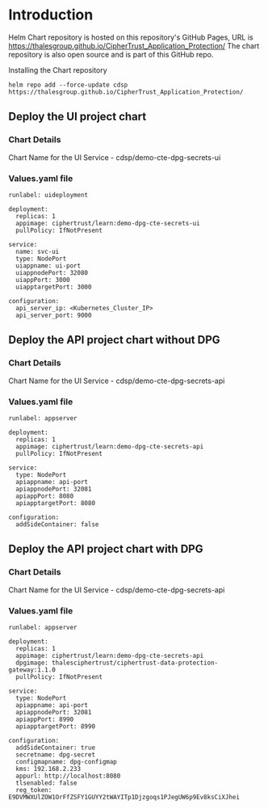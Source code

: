 # Introduction
Helm Chart repository is hosted on this repository's GitHub Pages, URL is https://thalesgroup.github.io/CipherTrust_Application_Protection/
The chart repository is also open source and is part of this GitHub repo.

Installing the Chart repository
```
helm repo add --force-update cdsp https://thalesgroup.github.io/CipherTrust_Application_Protection/
```

## Deploy the UI project chart
### Chart Details
Chart Name for the UI Service - cdsp/demo-cte-dpg-secrets-ui

### Values.yaml file
```
runlabel: uideployment

deployment:
  replicas: 1
  appimage: ciphertrust/learn:demo-dpg-cte-secrets-ui
  pullPolicy: IfNotPresent

service:
  name: svc-ui
  type: NodePort
  uiappname: ui-port
  uiappnodePort: 32080
  uiappPort: 3000
  uiapptargetPort: 3000

configuration:
  api_server_ip: <Kubernetes_Cluster_IP>
  api_server_port: 9000
```

## Deploy the API project chart without DPG
### Chart Details
Chart Name for the UI Service - cdsp/demo-cte-dpg-secrets-api

### Values.yaml file
```
runlabel: appserver

deployment:
  replicas: 1
  appimage: ciphertrust/learn:demo-dpg-cte-secrets-api
  pullPolicy: IfNotPresent

service:
  type: NodePort
  apiappname: api-port
  apiappnodePort: 32081
  apiappPort: 8080
  apiapptargetPort: 8080

configuration:
  addSideContainer: false
```

## Deploy the API project chart with DPG
### Chart Details
Chart Name for the UI Service - cdsp/demo-cte-dpg-secrets-api

### Values.yaml file
```
runlabel: appserver

deployment:
  replicas: 1
  appimage: ciphertrust/learn:demo-dpg-cte-secrets-api
  dpgimage: thalesciphertrust/ciphertrust-data-protection-gateway:1.1.0
  pullPolicy: IfNotPresent

service:
  type: NodePort
  apiappname: api-port
  apiappnodePort: 32081
  apiappPort: 8990
  apiapptargetPort: 8990

configuration:
  addSideContainer: true
  secretname: dpg-secret
  configmapname: dpg-configmap
  kms: 192.168.2.233
  appurl: http://localhost:8080
  tlsenabled: false
  reg_token: E9DVMWXUlZOW1OrFfZSFY1GUYY2tWAYITp1Djzgoqs1PJegUW6p9Ev8ksCiXJhei
```
